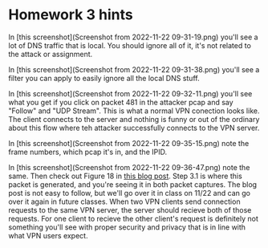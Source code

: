 # Homework 3 hints

In [this screenshot](Screenshot from 2022-11-22 09-31-19.png) you'll see a lot
of DNS traffic that is local.  You should ignore all of it, it's not related to
the attack or assignment.

In [this screenshot](Screenshot from 2022-11-22 09-31-38.png) you'll see a filter you can apply to easily ignore all the local DNS stuff.

In [this screenshot](Screenshot from 2022-11-22 09-32-11.png) you'll see what you get if you click on packet 481 in the attacker pcap and say "Follow" and "UDP Stream".  This is what a normal VPN conection looks like.  The client connects to the server and nothing is funny or out of the ordinary about this flow where teh attacker successfully connects to the VPN server.

In [this screenshot](Screenshot from 2022-11-22 09-35-15.png) note the frame numbers, which pcap it's in, and the IPID.

In [this screenshot](Screenshot from 2022-11-22 09-36-47.png) note the same.  Then check out Figure 18 in [this blog post](https://breakpointingbad.com/2021/09/08/Port-Shadows-via-Network-Alchemy.html).  Step 3.1 is where this packet is generated, and you're seeing it in both packet captures.  The blog post is not easy to follow, but we'll go over it in class on 11/22 and can go over it again in future classes.  When two VPN clients send connection requests to the same VPN server, the server should recieve both of those requests.  For one client to recieve the other client's request is definitely not something you'll see with proper security and privacy that is in line with what VPN users expect.
